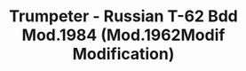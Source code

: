 ---
layout: product
title: "Trumpeter - Russian T-62 Bdd Mod.1984 (Mod.1962Modif Modification)"
price: "4900" 
desc: "N/A"
img_path: "/assets/img/TRU01553.webp"
brand: "N/A"
available: false
special_offer: false
new: false
soon: false
cat: "010000"
subcat: "013400"
subsubcat: "0N/A"
sifra: "TRU01553"
popular: false
---